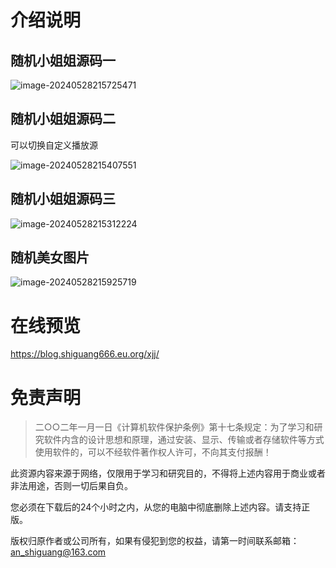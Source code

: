 # 介绍说明
## 随机小姐姐源码一

![image-20240528215725471](https://img2023.cnblogs.com/blog/2233039/202405/2233039-20240528215726628-377431126.png)



## 随机小姐姐源码二

可以切换自定义播放源

![image-20240528215407551](https://img2023.cnblogs.com/blog/2233039/202405/2233039-20240528215546736-1499886931.png)



## 随机小姐姐源码三

![image-20240528215312224](https://img2023.cnblogs.com/blog/2233039/202405/2233039-20240528215337631-1593711462.png)

## 随机美女图片

![image-20240528215925719](https://img2023.cnblogs.com/blog/2233039/202405/2233039-20240528215926780-1901453591.png)



# 在线预览

https://blog.shiguang666.eu.org/xjj/



# 免责声明

> 二○○二年一月一日《计算机软件保护条例》第十七条规定：为了学习和研究软件内含的设计思想和原理，通过安装、显示、传输或者存储软件等方式使用软件的，可以不经软件著作权人许可，不向其支付报酬！



此资源内容来源于网络，仅限用于学习和研究目的，不得将上述内容用于商业或者非法用途，否则一切后果自负。

您必须在下载后的24个小时之内，从您的电脑中彻底删除上述内容。请支持正版。

版权归原作者或公司所有，如果有侵犯到您的权益，请第一时间联系邮箱：[an_shiguang@163.com](mailto:an_shiguang@163.com)
